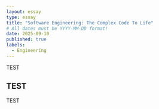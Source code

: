 ```yaml
---
layout: essay
type: essay
title: "Software Engineering: The Complex Code To Life"
# All dates must be YYYY-MM-DD format!
date: 2025-09-10
published: true
labels:
  - Engineering
---
```


TEST

## TEST

TEST
